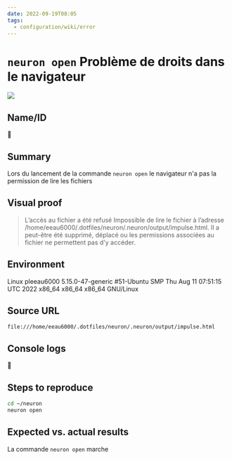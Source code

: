 ```yaml
---
date: 2022-09-19T08:05
tags:
  - configuration/wiki/error
---
```


# `neuron open` Problème de droits dans le navigateur

<img src="https://images.pexels.com/photos/828701/pexels-photo-828701.jpeg?auto=compress&cs=tinysrgb&fit=crop&h=627&w=1200"/>

##    Name/ID

:no_entry_sign:

##    Summary

Lors du lancement de la commande `neuron open` le navigateur n'a pas la permission de lire les fichiers

##    Visual proof

> L’accès au fichier a été refusé
> Impossible de lire le fichier à l’adresse /home/eeau6000/.dotfiles/neuron/.neuron/output/impulse.html.
> Il a peut-être été supprimé, déplacé ou les permissions associées au fichier ne permettent pas d’y accéder.

##    Environment

Linux pleeau6000 5.15.0-47-generic \#51-Ubuntu SMP Thu Aug 11 07:51:15 UTC 2022 x86_64 x86_64 x86_64 GNU/Linux

##    Source URL

`file:///home/eeau6000/.dotfiles/neuron/.neuron/output/impulse.html`

##    Console logs

:no_entry_sign:

##    Steps to reproduce

```bash
cd ~/neuron
neuron open
```

##    Expected vs. actual results

La commande `neuron open` marche
